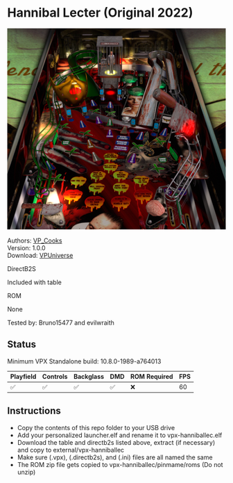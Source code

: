 # Hannibal Lecter (Original 2022)

![Table Preview](../../images/vpx-hanniballec.png)

Authors: [VP_Cooks](https://vpuniverse.com/profile/33960-vp_cooks/)  
Version: 1.0.0  
Download: [VPUniverse](https://vpuniverse.com/files/file/11941-hannibal-lecter-vp_cooks/)

DirectB2S

Included with table

ROM

None

Tested by: Bruno15477 and evilwraith

## Status 

Minimum VPX Standalone build: 10.8.0-1989-a764013

| Playfield | Controls | Backglass | DMD | ROM Required | FPS | 
|-----------|----------|-----------|-----|--------------|-----|
| :white_check_mark: | :white_check_mark: | :white_check_mark: | :white_check_mark: | :x: | 60 |

## Instructions

- Copy the contents of this repo folder to your USB drive
- Add your personalized launcher.elf and rename it to vpx-hanniballec.elf
- Download the table and directb2s listed above, extract (if necessary) and copy to external/vpx-hanniballec
- Make sure (.vpx), (.directb2s), and (.ini) files are all named the same
- The ROM zip file gets copied to vpx-hanniballec/pinmame/roms (Do not unzip)
